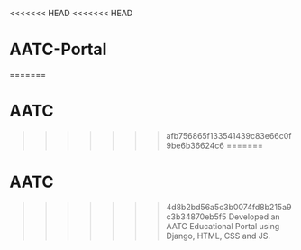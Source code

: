 <<<<<<< HEAD
<<<<<<< HEAD
# AATC-Portal
=======
# AATC
>>>>>>> afb756865f133541439c83e66c0f9be6b36624c6
=======
# AATC
>>>>>>> 4d8b2bd56a5c3b0074fd8b215a9c3b34870eb5f5
Developed an AATC Educational Portal using Django, HTML, CSS and JS.
